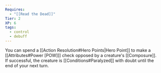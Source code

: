 ```yaml
---
Requires:
  - "[[Read the Dead]]"
Tier: 2
XP: 6
tags:
  - control
  - debuff
---
```

You can spend a [[Action Resolution#Hero Points|Hero Point]] to make a [[Attributes#Power [POW]]] check opposed by a creature's [[Composure]]. If successful, the creature is [[Conditions#Paralyzed]] with doubt until the end of your next turn.